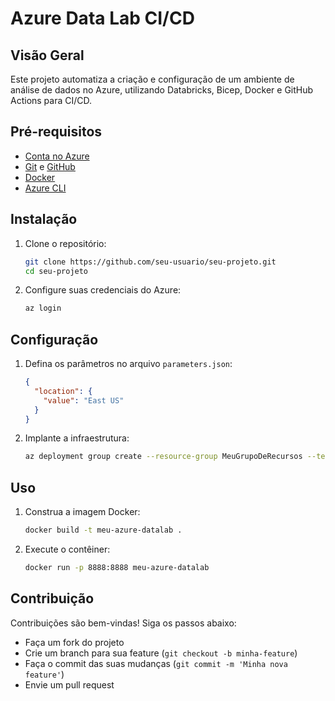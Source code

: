 # Azure Data Lab CI/CD

## Visão Geral
Este projeto automatiza a criação e configuração de um ambiente de análise de dados no Azure, utilizando Databricks, Bicep, Docker e GitHub Actions para CI/CD.

## Pré-requisitos
- [Conta no Azure](https://azure.microsoft.com/)
- [Git](https://git-scm.com/) e [GitHub](https://github.com/)
- [Docker](https://www.docker.com/get-started)
- [Azure CLI](https://docs.microsoft.com/en-us/cli/azure/install-azure-cli)

## Instalação
1. Clone o repositório:
    ```bash
    git clone https://github.com/seu-usuario/seu-projeto.git
    cd seu-projeto
    ```
2. Configure suas credenciais do Azure:
    ```bash
    az login
    ```

## Configuração
1. Defina os parâmetros no arquivo `parameters.json`:
    ```json
    {
      "location": {
        "value": "East US"
      }
    }
    ```

2. Implante a infraestrutura:
    ```bash
    az deployment group create --resource-group MeuGrupoDeRecursos --template-file bicep/main.bicep --parameters @bicep/parameters.json
    ```

## Uso
1. Construa a imagem Docker:
    ```bash
    docker build -t meu-azure-datalab .
    ```
2. Execute o contêiner:
    ```bash
    docker run -p 8888:8888 meu-azure-datalab
    ```

## Contribuição
Contribuições são bem-vindas! Siga os passos abaixo:
- Faça um fork do projeto
- Crie um branch para sua feature (`git checkout -b minha-feature`)
- Faça o commit das suas mudanças (`git commit -m 'Minha nova feature'`)
- Envie um pull request
